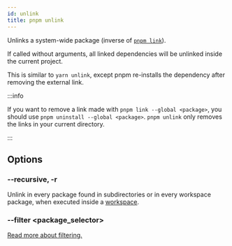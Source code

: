 ```yaml
---
id: unlink
title: pnpm unlink
---
```


Unlinks a system-wide package (inverse of [`pnpm link`](./link.md)).

If called without arguments, all linked dependencies will be unlinked inside the
current project.

This is similar to `yarn unlink`, except pnpm re-installs the dependency after
removing the external link.

:::info

If you want to remove a link made with `pnpm link --global <package>`, you should use `pnpm uninstall --global <package>`. 
`pnpm unlink` only removes the links in your current directory.

:::

## Options

### --recursive, -r

Unlink in every package found in subdirectories or in every workspace package,
when executed inside a [workspace](../workspaces.md).

### --filter &lt;package_selector\>

[Read more about filtering.](../filtering.md)
